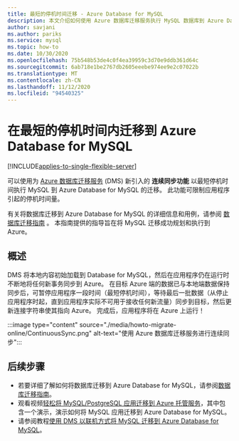 ```yaml
---
title: 最短的停机时间迁移 - Azure Database for MySQL
description: 本文介绍如何使用 Azure 数据库迁移服务执行 MySQL 数据库到 Azure Database for MySQL 的最短停机时间迁移。
author: savjani
ms.author: pariks
ms.service: mysql
ms.topic: how-to
ms.date: 10/30/2020
ms.openlocfilehash: 75b548b53de4c0f4ea39959c3d70e9ddb361d64c
ms.sourcegitcommit: 6ab718e1be2767db2605eeebe974ee9e2c07022b
ms.translationtype: MT
ms.contentlocale: zh-CN
ms.lasthandoff: 11/12/2020
ms.locfileid: "94540325"
---
```

# <a name="minimal-downtime-migration-to-azure-database-for-mysql"></a>在最短的停机时间内迁移到 Azure Database for MySQL
[!INCLUDE[applies-to-single-flexible-server](includes/applies-to-single-flexible-server.md)]

可以使用为 [Azure 数据库迁移服务](https://aka.ms/get-dms) (DMS) 新引入的 **连续同步功能** 以最短停机时间执行 MySQL 到 Azure Database for MySQL 的迁移。 此功能可限制应用程序引起的停机时间量。

有关将数据库迁移到 Azure Database for MySQL 的详细信息和用例，请参阅 [数据库迁移指南](https://github.com/Azure/azure-mysql/tree/master/MigrationGuide) 。 本指南提供的指导旨在将 MySQL 迁移成功规划和执行到 Azure。

## <a name="overview"></a>概述
DMS 将本地内容初始加载到 Database for MySQL，然后在应用程序仍在运行时不断地将任何新事务同步到 Azure。 在目标 Azure 端的数据已与本地端数据保持同步后，可暂停应用程序一段时间（最短停机时间），等待最后一批数据（从停止应用程序时起，直到应用程序实际不可用于接收任何新流量）同步到目标，然后更新连接字符串使其指向 Azure。 完成后，应用程序将在 Azure 上运行！

:::image type="content" source="./media/howto-migrate-online/ContinuousSync.png" alt-text="使用 Azure 数据库迁移服务进行连续同步":::

## <a name="next-steps"></a>后续步骤
- 若要详细了解如何将数据库迁移到 Azure Database for MySQL，请参阅[数据库迁移指南](https://github.com/Azure/azure-mysql/tree/master/MigrationGuide)。
- 观看视频[轻松将 MySQL/PostgreSQL 应用迁移到 Azure 托管服务](https://medius.studios.ms/Embed/Video/THR2201?sid=THR2201)，其中包含一个演示，演示如何将 MySQL 应用迁移到 Azure Database for MySQL。
- 请参阅教程[使用 DMS 以联机方式将 MySQL 迁移到 Azure Database for MySQL](../dms/tutorial-mysql-azure-mysql-online.md)。
